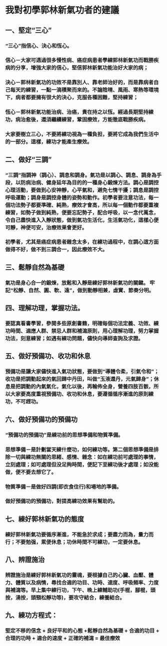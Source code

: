 # 我對初學郭林新氣功者的建議

## 一、堅定“三心”
### “三心”指信心、決心和恆心。
### 信心－大家可透過很多慢性病、癌症病患者學練郭林新氣功而戰勝疾病的分享，增強大家的信心，堅信郭林新氣功能治好大家的病；
### 決心－郭林新氣功的功效不是靠別人、靠老師治好的，而是靠病者自己每天的練習，一點一滴積聚而來的。不論陰晴、風雨、寒熱等環境下，病者都要擁有很大的決心，克服各種困難，堅持練習；
### 恆心－郭林新氣功能治病、治癌，貴在持之以恆。經過長期堅持練功，病治愈後，還須繼續練習，鞏固療效，方能徹底戰勝疾病。
### 大家要樹立三心，不要將練功視為一種負担，要將它成為我們生活中的一部分。這樣，練功才能產生療效。

## 二、做好“三調”
### “三調”指調神（調心）、調息和調身。氣功是以調心、調息、調身為手段，以防病治病、健身延年為目的的一種身心鍛煉方法。調心是調控心理活動，要做到心安神靜，心平氣和，避免七情干擾；調息是調控呼吸運動；調身是調控身體的姿勢和動作。初學者要注意功法，每一個功法勢子都要準確、純熟，療效才會高，所以每一個動作都要重複練習，如勢子做到純熟，便要忘記勢子，配合呼吸，以一念代萬念，令自己盡快進入入靜狀態，做到氣功生活化，生活氣功化，這樣心便可靜，神便可安，治療效果會更好。
### 初學者，尤其是癌症病患者雜念太多，在練功過程中，在調心這方面做得不好，做不到三調合一，因此療效不大。

## 三、鬆靜自然為基礎
### 氣功是身心合一的鍛煉，放鬆和入靜是練好郭林新氣功的關鍵。 牢記“松靜、自然、圓、軟、遠”，做到動靜相兼，虛實、節奏分明。

## 四、理解功理，掌握功法。
### 要認真看書學習，參閱多些原創書籍，明確每個功法定義、功效、練功時間、適應人群、禁忌人群和補瀉原則，用心理解功理，努力掌握功法，刻意練習；如遇有練功問題，儘快向導師查詢及求證。

## 五、做好預備功、收功和休息
### 預備功是讓大家儘快進入氣功狀態，要做到“導體令柔，引氣令和”；收功是把調動起來的氣回歸中丹田，叫做“玉液還丹，元氣歸身”；休息是把調動的內氣氣化，氣化以後，再輸佈全身，營養四肢百骸，所以大家要高度重視預備功、收功和休息，要遵循循序漸進的原則練功，不可趕功。

## 六、做好預備功的預備功
### “預備功的預備功”是練功前的思想準備和物質準備。
### 思想準備－是計劃當天練什麼功，如何練功等。第二個思想準備是排除一切與練功無關的思緒、感情、雜念：如在練功前可處理的事情，立刻處理；如可處理但没足夠時間，便記下至練功後才處理；如没能做，便不要去想它了。
### 物質準備－是做好四調(即衣食住行)和場地的準備。
### 做好預備功的預備功，對提高練功效果有幫助的。

## 七、練好郭林新氣功的態度
### 練好郭林新氣功要循序漸進，不能急於求成；要盡力而為，量力而行；不要勉强，累便休息；功休時間不可練功，一定要休息。

## 八、辨證施治
### 辨證施治是練好郭林新氣功的靈魂，要根據自己的心臟、血壓、體力、體質以及病情，尋找合適的功目、功時、速度、呼吸頻率、力度與補瀉等。早上集中練行功，下午、晚上練輔助功(手棍，腳棍，頭按，湧按，頭頸松靜功等)，要攻守結合，練養結合。

## 九、練功方程式：
### 堅定不移的信念 + 良好平和的心態 +鬆靜自然為基礎 + 合適的功目 + 合理的功時 + 適合的速度 + 正確的補瀉 = 最佳療效  

